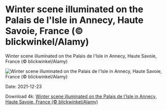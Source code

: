 # Winter scene illuminated on the Palais de l'Isle in Annecy, Haute Savoie, France (© blickwinkel/Alamy)

Winter scene illuminated on the Palais de l'Isle in Annecy, Haute Savoie, France (© blickwinkel/Alamy)

![Winter scene illuminated on the Palais de l'Isle in Annecy, Haute Savoie, France (© blickwinkel/Alamy)](https://bing.com/th?id=OHR.AnnecyFrance_EN-US1633083371_UHD.jpg&w=1024&h=576)

Date: 2021-12-23

Download 4k: [Winter scene illuminated on the Palais de l'Isle in Annecy, Haute Savoie, France (© blickwinkel/Alamy)](https://bing.com/th?id=OHR.AnnecyFrance_EN-US1633083371_UHD.jpg)


